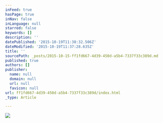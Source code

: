 ```yaml
---
inFeed: true
hasPage: true
inNav: false
inLanguage: null
starred: false
keywords: []
description: ''
datePublished: '2015-10-19T11:38:32.506Z'
dateModified: '2015-10-19T11:37:28.635Z'
title: ''
sourcePath: _posts/2015-10-15-ff1fd667-4d39-450d-a5b4-7337f33c389d.md
published: true
authors: []
publisher:
  name: null
  domain: null
  url: null
  favicon: null
url: ff1fd667-4d39-450d-a5b4-7337f33c389d/index.html
_type: Article

---
```

![](https://the-grid-user-content.s3-us-west-2.amazonaws.com/e8ef5e4d-6bc6-4106-bfea-2e76686cad62.png)